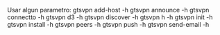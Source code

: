 Usar algun parametro:
	gtsvpn add-host -h
	gtsvpn announce -h
	gtsvpn connectto -h
	gtsvpn d3 -h
	gtsvpn discover -h
	gtsvpn h -h
	gtsvpn init -h
	gtsvpn install -h
	gtsvpn peers -h
	gtsvpn push -h
	gtsvpn send-email -h
